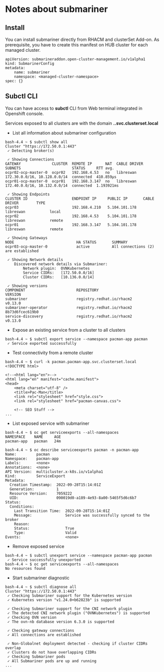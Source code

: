 # Notes about submariner

## Install

You can install submariner directly from RHACM and clusterSet Add-on. As prerequisite, you have to create this manifest on HUB cluster for each managed cluster.
```
apiVersion: submarineraddon.open-cluster-management.io/v1alpha1
kind: SubmarinerConfig
metadata:
    name: submariner
    namespace: <managed-cluster-namespace>
spec: {}
```

## Subctl CLI

You can have access to **subctl** CLI from Web terminal integrated in Openshift console.

Services exposed to all clusters are with the domain **<service-name>.<namespace>.svc.clusterset.local**

* List all information about submariner configuration
```
bash-4.4 ~ $ subctl show all
Cluster "https://172.50.0.1:443"
 ✓ Detecting broker(s)

 ✓ Showing Connections
GATEWAY              CLUSTER  REMOTE IP      NAT  CABLE DRIVER  SUBNETS                       STATUS     RTT avg.    
ocpr02-ocp-master-0  ocpr02   192.168.4.53   no   libreswan     172.30.0.0/16, 10.128.0.0/14  connected  410.859µs   
ocpr01-ocp-master-0  ocpr01   192.168.3.147  no   libreswan     172.40.0.0/16, 10.132.0.0/14  connected  1.193921ms  

 ✓ Showing Endpoints
CLUSTER ID                    ENDPOINT IP     PUBLIC IP       CABLE DRIVER        TYPE            
ocpr03                        192.168.4.210   5.104.101.178   libreswan           local           
ocpr02                        192.168.4.53    5.104.101.178   libreswan           remote          
ocpr01                        192.168.3.147   5.104.101.178   libreswan           remote          

 ✓ Showing Gateways
NODE                            HA STATUS       SUMMARY                         
ocpr03-ocp-master-0             active          All connections (2) are established

 ✓ Showing Network details
    Discovered network details via Submariner:
        Network plugin:  OVNKubernetes
        Service CIDRs:   [172.50.0.0/16]
        Cluster CIDRs:   [10.136.0.0/14]

 ✓ Showing versions
COMPONENT                       REPOSITORY                                            VERSION         
submariner                      registry.redhat.io/rhacm2                             v0.13.0         
submariner-operator             registry.redhat.io/rhacm2                             8b73d6fcec619b0 
service-discovery               registry.redhat.io/rhacm2                             v0.13.0
```

* Expose an existing service from a cluster to all clusters
```
bash-4.4 ~ $ subctl export service --namespace pacman-app pacman
 ✓ Service exported successfully
 ```

* Test connectivity from a remote cluster
```
bash-4.4 ~ $ curl -k pacman.pacman-app.svc.clusterset.local
<!DOCTYPE html>

<!--<html lang="en">-->
<html lang="en" manifest="cache.manifest">
<head>
    <meta charset="utf-8" />
    <title>Pac-Man</title>
    <link rel="stylesheet" href="style.css">
    <link rel="stylesheet" href="pacman-canvas.css">

    <!-- SEO Stuff -->
...
```  

* List exposed service with submariner
```
bash-4.4 ~ $ oc get serviceexports --all-namespaces   
NAMESPACE    NAME     AGE
pacman-app   pacman   24m

bash-4.4 ~ $ oc describe serviceexports pacman -n pacman-app
Name:         pacman
Namespace:    pacman-app
Labels:       <none>
Annotations:  <none>
API Version:  multicluster.x-k8s.io/v1alpha1
Kind:         ServiceExport
Metadata:
  Creation Timestamp:  2022-09-28T15:14:01Z
  Generation:          1
  Resource Version:    7059222
  UID:                 090019d0-a189-4e93-8a00-5465f5d6c6b7
Status:
  Conditions:
    Last Transition Time:  2022-09-28T15:14:01Z
    Message:               Service was successfully synced to the broker
    Reason:                
    Status:                True
    Type:                  Valid
Events:                    <none>
```

* Remove exposed service
```
bash-4.4 ~ $ subctl unexport service --namespace pacman-app pacman
 ✓ Service successfully unexported
bash-4.4 ~ $ oc get serviceexports --all-namespaces
No resources found
```

* Start submariner diagnostic
```
bash-4.4 ~ $ subctl diagnose all
Cluster "https://172.50.0.1:443"
 ✓ Checking Submariner support for the Kubernetes version
 ✓ Kubernetes version "v1.24.0+b62823b" is supported

 ✓ Checking Submariner support for the CNI network plugin
 ✓ The detected CNI network plugin ("OVNKubernetes") is supported
 ✓ Checking OVN version 
 ✓ The ovn-nb database version 6.3.0 is supported

 ✓ Checking gateway connections
 ✓ All connections are established

 ✓ Non-Globalnet deployment detected - checking if cluster CIDRs overlap
 ✓ Clusters do not have overlapping CIDRs
 ✓ Checking Submariner pods
 ✓ All Submariner pods are up and running
...
```
